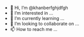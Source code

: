 - 👋 Hi, I’m @khanberfghjdfgh
- 👀 I’m interested in ...
- 🌱 I’m currently learning ...
- 💞️ I’m looking to collaborate on ...
- 📫 How to reach me ...

<!---
khanberfghjdfgh/khanberfghjdfgh is a ✨ special ✨ repository because its `README.md` (this file) appears on your GitHub profile.
You can click the Preview link to take a look at your changes.
--->
